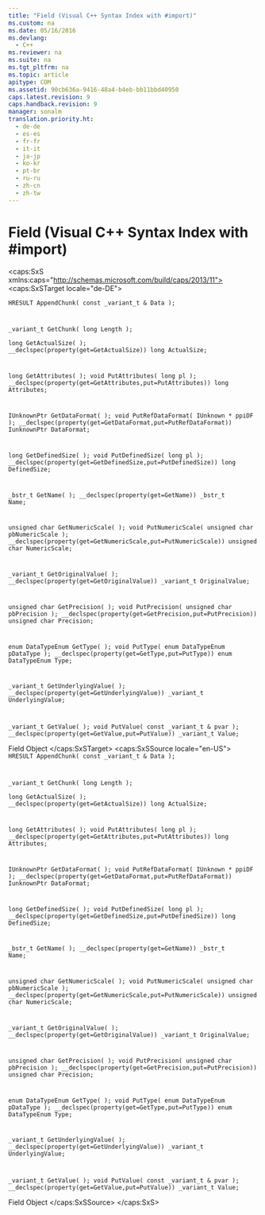 ```yaml
---
title: "Field (Visual C++ Syntax Index with #import)"
ms.custom: na
ms.date: 05/16/2016
ms.devlang: 
  - C++
ms.reviewer: na
ms.suite: na
ms.tgt_pltfrm: na
ms.topic: article
apitype: COM
ms.assetid: 90cb636a-9416-48a4-b4eb-bb11bbd40950
caps.latest.revision: 9
caps.handback.revision: 9
manager: sonalm
translation.priority.ht: 
  - de-de
  - es-es
  - fr-fr
  - it-it
  - ja-jp
  - ko-kr
  - pt-br
  - ru-ru
  - zh-cn
  - zh-tw
---
```

# Field (Visual C++ Syntax Index with #import)
<?xml version="1.0" encoding="utf-8"?>
<caps:SxS xmlns:caps="http://schemas.microsoft.com/build/caps/2013/11">
  <caps:SxSTarget locale="de-DE">
    <developerReferenceWithoutSyntaxDocument xsi:schemaLocation="http://ddue.schemas.microsoft.com/authoring/2003/5 http://dduestorage.blob.core.windows.net/ddueschema/developer.xsd" xmlns="http://ddue.schemas.microsoft.com/authoring/2003/5" xmlns:xlink="http://www.w3.org/1999/xlink" xmlns:xsi="http://www.w3.org/2001/XMLSchema-instance">
      <introduction></introduction>
      <section>
        <title>
          <caps:sentence sentenceid="a9ac5a6cc3cbe84f9c18323af2b9007f" id="tgt1" class="tgtSentence">Methods</caps:sentence>
        </title>
        <content>
          <code>HRESULT AppendChunk( const _variant_t &amp; Data );

_variant_t GetChunk( long Length );</code>
        </content>
      </section>
      <section>
        <title>
          <caps:sentence sentenceid="74693d2fc58b46bd06410f278e39aa71" id="tgt2" class="tgtSentence">Properties</caps:sentence>
        </title>
        <content>
          <code>long GetActualSize( );
__declspec(property(get=GetActualSize)) long ActualSize;

long GetAttributes( );
void PutAttributes( long pl );
__declspec(property(get=GetAttributes,put=PutAttributes)) long     Attributes;

IUnknownPtr GetDataFormat( );
void PutRefDataFormat( IUnknown * ppiDF );
__declspec(property(get=GetDataFormat,put=PutRefDataFormat)) IunknownPtr
    DataFormat;

long GetDefinedSize( );
void PutDefinedSize( long pl );
__declspec(property(get=GetDefinedSize,put=PutDefinedSize)) long
    DefinedSize;

_bstr_t GetName( );
__declspec(property(get=GetName)) _bstr_t Name;

unsigned char GetNumericScale( );
void PutNumericScale( unsigned char pbNumericScale );
__declspec(property(get=GetNumericScale,put=PutNumericScale)) unsigned
    char NumericScale;

_variant_t GetOriginalValue( );
__declspec(property(get=GetOriginalValue)) _variant_t OriginalValue;

unsigned char GetPrecision( );
void PutPrecision( unsigned char pbPrecision );
__declspec(property(get=GetPrecision,put=PutPrecision)) unsigned char
    Precision;

enum DataTypeEnum GetType( );
void PutType( enum DataTypeEnum pDataType );
__declspec(property(get=GetType,put=PutType)) enum DataTypeEnum Type;

_variant_t GetUnderlyingValue( );
__declspec(property(get=GetUnderlyingValue)) _variant_t UnderlyingValue;

_variant_t GetValue( );
void PutValue( const _variant_t &amp; pvar );
__declspec(property(get=GetValue,put=PutValue)) _variant_t Value;</code>
        </content>
      </section>
      <relatedTopics>
        <link xlink:href="b10a72fc-3c4b-4186-a70b-993dc9f7a092">Field Object</link>
      </relatedTopics>
    </developerReferenceWithoutSyntaxDocument>
  </caps:SxSTarget>
  <caps:SxSSource locale="en-US">
    <developerReferenceWithoutSyntaxDocument xsi:schemaLocation="http://ddue.schemas.microsoft.com/authoring/2003/5 http://dduestorage.blob.core.windows.net/ddueschema/developer.xsd" xmlns="http://ddue.schemas.microsoft.com/authoring/2003/5" xmlns:xlink="http://www.w3.org/1999/xlink" xmlns:xsi="http://www.w3.org/2001/XMLSchema-instance">
      <introduction></introduction>
      <section>
        <title>
          <caps:sentence id="src1" class="srcSentence">Methods</caps:sentence>
        </title>
        <content>
          <code>HRESULT AppendChunk( const _variant_t &amp; Data );

_variant_t GetChunk( long Length );</code>
        </content>
      </section>
      <section>
        <title>
          <caps:sentence id="src2" class="srcSentence">Properties</caps:sentence>
        </title>
        <content>
          <code>long GetActualSize( );
__declspec(property(get=GetActualSize)) long ActualSize;

long GetAttributes( );
void PutAttributes( long pl );
__declspec(property(get=GetAttributes,put=PutAttributes)) long     Attributes;

IUnknownPtr GetDataFormat( );
void PutRefDataFormat( IUnknown * ppiDF );
__declspec(property(get=GetDataFormat,put=PutRefDataFormat)) IunknownPtr
    DataFormat;

long GetDefinedSize( );
void PutDefinedSize( long pl );
__declspec(property(get=GetDefinedSize,put=PutDefinedSize)) long
    DefinedSize;

_bstr_t GetName( );
__declspec(property(get=GetName)) _bstr_t Name;

unsigned char GetNumericScale( );
void PutNumericScale( unsigned char pbNumericScale );
__declspec(property(get=GetNumericScale,put=PutNumericScale)) unsigned
    char NumericScale;

_variant_t GetOriginalValue( );
__declspec(property(get=GetOriginalValue)) _variant_t OriginalValue;

unsigned char GetPrecision( );
void PutPrecision( unsigned char pbPrecision );
__declspec(property(get=GetPrecision,put=PutPrecision)) unsigned char
    Precision;

enum DataTypeEnum GetType( );
void PutType( enum DataTypeEnum pDataType );
__declspec(property(get=GetType,put=PutType)) enum DataTypeEnum Type;

_variant_t GetUnderlyingValue( );
__declspec(property(get=GetUnderlyingValue)) _variant_t UnderlyingValue;

_variant_t GetValue( );
void PutValue( const _variant_t &amp; pvar );
__declspec(property(get=GetValue,put=PutValue)) _variant_t Value;</code>
        </content>
      </section>
      <relatedTopics>
        <link xlink:href="b10a72fc-3c4b-4186-a70b-993dc9f7a092">Field Object</link>
      </relatedTopics>
    </developerReferenceWithoutSyntaxDocument>
  </caps:SxSSource>
</caps:SxS>